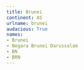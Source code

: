 ```yaml
---
title: Brunei
continent: AS
urlname: brunei
audacious: True
names:
- Brunei
- Negara Brunei Darussalam
- BN
- BRN
---
```

